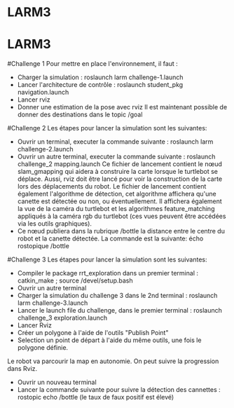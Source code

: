 # LARM3
# LARM3

#Challenge 1
Pour mettre en place l'environnement, il faut :
* Charger la simulation : roslaunch larm challenge-1.launch
* Lancer l'architecture de contrôle : roslaunch student_pkg navigation.launch
* Lancer rviz
* Donner une estimation de la pose avec rviz
Il est maintenant possible de donner des destinations dans le topic /goal

#Challenge 2
Les étapes pour lancer la simulation sont les suivantes:
* Ouvrir un terminal, executer la commande suivante : roslaunch larm challenge-2.launch
* Ouvrir un autre terminal, executer la commande suivante : roslaunch challenge_2 mapping.launch
Ce fichier de lancement contient le nœud slam_gmapping qui aidera à construire la carte lorsque le turtlebot se déplace. Aussi, rviz doit être lancé pour voir la construction de la carte lors des déplacements du robot.
Le fichier de lancement contient également l'algorithme de détection, cet algorithme affichera qu'une canette est détectée ou non, ou éventuellement. Il affichera également la vue de la caméra du turtlebot et les algorithmes feature_matching appliqués à la caméra rgb du turtlebot (ces vues peuvent être accédées via les outils graphiques).
* Ce nœud publiera dans la rubrique /bottle la distance entre le centre du robot et la canette détectée. La commande est la suivante: écho rostopique /bottle

#Challenge 3
Les étapes pour lancer la simulation sont les suivantes:
* Compiler le package rrt_exploration dans un premier terminal : catkin_make ; source /devel/setup.bash
* Ouvrir un autre terminal
* Charger la simulation du challenge 3 dans le 2nd terminal : roslaunch larm challenge-3.launch
* Lancer le launch file du challenge, dans le premier terminal : roslaunch challenge_3 exploration.launch
* Lancer Rviz
* Créer un polygone à l'aide de l'outils "Publish Point"
* Selection un point de départ à l'aide du même outils, une fois le polygone définie.

Le robot va parcourir la map en autonomie. On peut suivre la progression dans Rviz.
* Ouvrir un nouveau terminal
* Lancer la commande suivante pour suivre la détection des cannettes : rostopic echo /bottle (le taux de faux positif est élevé)